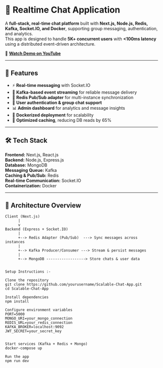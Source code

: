 # 💬 Realtime Chat Application

A **full-stack, real-time chat platform** built with **Next.js, Node.js, Redis, Kafka, Socket.IO, and Docker**, supporting group messaging, authentication, and analytics.  
This app is designed to handle **5K+ concurrent users** with **<100ms latency** using a distributed event-driven architecture.

🎥 **[Watch Demo on YouTube](https://www.youtube.com/watch?v=qjpjUYtaVFc)**  

---

## 🚀 Features

- ⚡ **Real-time messaging** with Socket.IO  
- 🧠 **Kafka-based event streaming** for reliable message delivery  
- 🔁 **Redis Pub/Sub adapter** for multi-instance synchronization  
- 👥 **User authentication & group chat support**  
- 📊 **Admin dashboard** for analytics and message insights  
- 🐳 **Dockerized deployment** for scalability  
- 🧩 **Optimized caching**, reducing DB reads by 65%

---

## 🛠️ Tech Stack

**Frontend:** Next.js, React.js  
**Backend:** Node.js, Express.js  
**Database:** MongoDB  
**Messaging Queue:** Kafka  
**Caching & Pub/Sub:** Redis  
**Real-time Communication:** Socket.IO  
**Containerization:** Docker  

---

## 🧩 Architecture Overview

```text
Client (Next.js)
      |
      v
Backend (Express + Socket.IO)
      |
      +--> Redis Adapter (Pub/Sub)  ---> Sync messages across instances
      |
      +--> Kafka Producer/Consumer ---> Stream & persist messages
      |
      +--> MongoDB ------------------> Store chats & user data


Setup Instructions :-

Clone the repository
git clone https://github.com/yourusername/Scalable-Chat-App.git
cd Scalable-Chat-App

Install dependencies
npm install

Configure environment variables
PORT=5000
MONGO_URI=your_mongo_connection
REDIS_URL=your_redis_connection
KAFKA_BROKER=localhost:9092
JWT_SECRET=your_secret_key


Start services (Kafka + Redis + Mongo)
docker-compose up

Run the app
npm run dev
